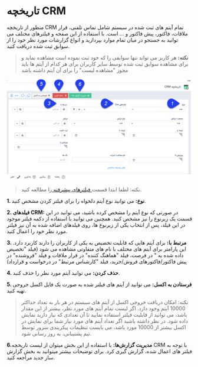 # تاریخچه CRM 

منظور از تاریخچه CRM تمام آیتم های ثبت شده در سیستم  شامل تماس تلفنی، قرار ملاقات، فاکتور، پیش فاکتور و ... است. با استفاده از این صفحه و فیلترهای مختلف  می توانید به جستجو در میان تمام موارد بپردازید و انواع گزارشات مورد نظر خود را از سوابق ثبت شده دریافت کنید.

> **نکته:** هر کاربر می تواند تنها سوابقی را که خود ثبت نموده است مشاهده نماید و برای مشاهده سوابق ثبت شده توسط سایر کاربران برای هر کدام از آیتم ها باید مجوز "مشاهده لیست" را برای آن آیتم داشته باشد

![](2020-01-08_9-37-49.png)

> نکته: لطفا ابتدا قسمت[  فیلترهای پیشرفته ](https://github.com/1stco/PayamGostarDocs/blob/master/Help/Customer-relationship-management/Advanced-filter/Advanced-filter.md)را مطالعه کنید.


**1. نوع:** می توانید نوع آیتم دلخواه را برای فیلتر کردن مشخص کنید.

**2. فیلدهای CRM:** در صورتی که نوع آیتم را مشخص کرده باشید، می توانید در این قسمت یک زیرنوع را نیز مشخص کنید. همچنین می توانید با استفاده از دکمه فیلتر موجود در این فیلد، پس از انتخاب یکی از زیرنوع ها، روی فیلدهای اضافه شده به آن نیز فیلتر مورد نظر خود را اعمال کنید.

**3. مرتبط با:** برای آیتم هایی که قابلیت تخصیص به یکی از کاربران را دارند کاربرد دارد. این  پارامتر برای آیتم های مختلف با نام های متفاوتی مشاهده می شود (فیلد "تخصیص داده شده به " در فرصت، فیلد "هماهنگ کننده" در قرار ملاقات و فیلد "فروشنده" در پیش فاکتور/فاکتورهای فروش/خرید، فیلد "کارشناس مرتبط" در درخواست و قرارداد)

**4. حذف کردن:** می توانید آیتم مورد نظر را حذف کنید.

**5. فرستادن به اکسل:** می توانید از آیتم های فیلتر شده به صورت یک فایل اکسل خروجی تهیه کنید.

> نکته: امکان دریافت خروجی اکسل از آیتم های سیستم در هر بار به تعداد حداکثر 10000 آیتم وجود دارد. اگر لیست تمام آیتم های مورد نظر، بیشتر از این مقدار باشد، می توانید از قابلیت فیلتر استفاده نمایید تا آن تعدادی که نیاز دارید نمایش داده شود. در نظر داشته باشید اگر تعداد آیتم های مورد نیاز شما برای نمایش در اکسل بیشتر از 10000 مورد باشد، می بایست تنظیمات پیکربندی سرور توسط تیم پشتیبانی، به روز رسانی شود.

**6.مدیریت گزارش‌ها:**  با استفاده از این بخش میتوان از لیست تاریخچه CRM با توجه به فیلتر های اعمال شده، گزارش گیری کرد. برای توضیحات بیشتر میتوانید به بخش گزارش ساز جدید مراجعه کنید.
